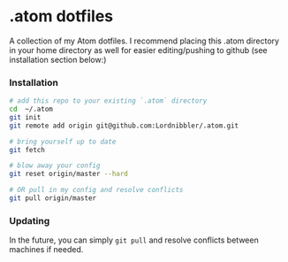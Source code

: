 # .atom dotfiles

A collection of my Atom dotfiles. I recommend placing this .atom directory in your home directory as well for easier editing/pushing to github (see installation section below:)

### Installation

```sh
# add this repo to your existing `.atom` directory
cd  ~/.atom
git init
git remote add origin git@github.com:Lordnibbler/.atom.git

# bring yourself up to date
git fetch

# blow away your config
git reset origin/master --hard

# OR pull in my config and resolve conflicts
git pull origin/master
```

### Updating
In the future, you can simply `git pull` and resolve conflicts between machines if needed.
